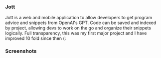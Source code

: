 ### Jott
Jott is a web and mobile application to allow developers to get program advice and snippets from OpenAI's GPT. Code can be saved and indexed by project, allowing devs to work on the go and organize their snippets logically. Full transparency, this was my first major project and I have improved 10 fold since then (:

### Screenshots


